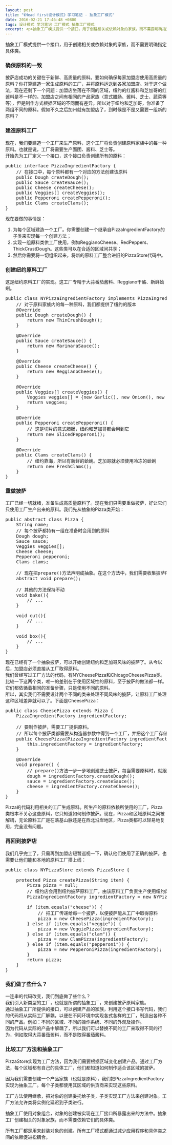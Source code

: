 ```yaml
---
layout: post
title: "《Head first设计模式》学习笔记 - 抽象工厂模式"
date: 2016-02-21 17:46:48 +0800
tags: 设计模式 学习笔记 工厂模式 抽象工厂模式
excerpt: <p>抽象工厂模式提供一个接口，用于创建相关或依赖对象的家族，而不需要明确指定具体类。</p>
---
```


<div class="alert alert-success" role="alert">抽象工厂模式提供一个接口，用于创建相关或依赖对象的家族，而不需要明确指定具体类。</div>

### 确保原料的一致
披萨店成功的关键在于新鲜、高质量的原料。要如何确保每家加盟店使用高质量的原料？你打算建造一家生成原料的工厂，并将原料运送到各家加盟店。对于这个做法，现在还剩下一个问题：加盟店坐落在不同的区域，纽约的红酱料和芝加哥的红酱料是不一样的。加盟店之间有相同的产品家族（意式腊肠、酱料、芝士、蔬菜等等），但是制作方式根据区域的不同而有差异。所以对于纽约和芝加哥，你准备了两组不同的原料。假如不久之后加州就有加盟店了，到时候是不是又需要一组新的原料？

### 建造原料工厂
现在，我们要建造一个工厂来生产原料，这个工厂将负责创建原料家族中的每一种原料。也就是说，工厂将需要生产面团、酱料、芝士等。  
开始先为工厂定义一个接口，这个接口负责创建所有的原料：
<pre class="mcode">
public interface PizzaIngredientFactory {
    // 在接口中，每个原料都有一个对应的方法创建该原料
    public Dough createDough();
    public Sauce createSauce();
    public Cheese createCheese();
    public Veggies[] createVeggies();
    public Pepperoni createPepperoni();
    public Clams createClams();
}
</pre>
现在要做的事情是：  
1. 为每个区域建造一个工厂。你需要创建一个继承自PizzaIngredientFactory的子类来实现每一个创建方法；  
2. 实现一组原料类供工厂使用，例如ReggianoCheese、RedPeppers、ThickCrustDough。这些类可以在合适的区域间共享；  
3. 然后你需要将一切组织起来，将新的原料工厂整合进旧的PizzaStore代码中。  

### 创建纽约原料工厂
这是纽约原料工厂的实现。这工厂专精于大蒜番茄酱料、Reggiano干酪、新鲜蛤蜊。

<pre class="mcode">
public class NYPizzaIngredientFactory implements PizzaIngredientFactory {
    // 对于原料家族内的每一种原料，我们都提供了纽约的版本
    @Override
    public Dough createDough() {
        return new ThinCrushDough();
    }

    @Override
    public Sauce createSauce() {
        return new MarinaraSauce();
    }

    @Override
    public Cheese createCheese() {
        return new ReggianoCheese();
    }

    @Override
    public Veggies[] createVeggies() {
        Veggies veggies[] = {new Garlic(), new Onion(), new Mushroom(), new RedPepper()};
        return veggies;
    }

    @Override
    public Pepperoni createPepperoni() {
        // 这是切片的意式腊肠，纽约和芝加哥都会用到它
        return new SlicedPepperoni();
    }

    @Override
    public Clams createClams() {
        // 纽约靠海，所以有新鲜的蛤蜊。芝加哥就必须使用冷冻的蛤蜊
        return new FreshClams();
    }
}
</pre>

### 重做披萨
工厂已经一切就绪，准备生成高质量原料了。现在我们只需要重做披萨，好让它们只使用工厂生产出来的原料。我们先从抽象的Pizza类开始：
<pre class="mcode">
public abstract class Pizza {
    String name;
    // 每个披萨都持有一组在准备时会用到的原料
    Dough dough;
    Sauce sauce;
    Veggies veggies[];
    Cheese cheese;
    Pepperoni pepperoni;
    Clams clams;
    
    // 现在把prepare()方法声明成抽象。在这个方法中，我们需要收集披萨所需的原料，而这些原料当然是来自原料工厂了。
    abstract void prepare();
    
    // 其他的方法保持不动
    void bake(){
        // ...
    }
    
    void cut(){
        // ...
    }
    
    void box(){
        // ...
    }
}
</pre>
现在已经有了一个抽象披萨，可以开始创建纽约和芝加哥风味的披萨了。从今以后，加盟店必须直接从工厂取得原料。  
我们曾经写过工厂方法的代码，有NYCheesePizza和ChicagoCheesePizza类。比较一下这两个类，唯一的差别在于使用区域性的原料，至于披萨的做法都一样。它们都依循着相同的准备步骤，只是使用不同的原料。  
所以，其实我们不需要设计两个不同的类来处理不同风味的披萨，让原料工厂处理这种区域差异就可以了。下面是CheesePizza：
<pre class="mcode">
public class CheesePizza extends Pizza {
    PizzaIngredientFactory ingredientFactory;
    
    // 要制作披萨，需要工厂提供原料。
    // 所以每个披萨类都需要从构造器参数中得到一个工厂，并把这个工厂存储在一个实例变量中。
    public CheesePizza(PizzaIngredientFactory ingredientFactory){
        this.ingredientFactory = ingredientFactory;
    }
    
    @Override
    void prepare() {
        // prepare()方法一步一步地创建芝士披萨，每当需要原料时，就跟工厂要。
        dough = ingredientFactory.createDough();
        sauce = ingredientFactory.createSauce();
        cheese = ingredientFactory.createCheese();
    }
}
</pre>
Pizza的代码利用相关的工厂生成原料。所生产的原料依赖所使用的工厂，Pizza类根本不关心这些原料，它只知道如何制作披萨。现在，Pizza和区域原料之间被解耦，无论原料工厂是在落基山脉还是在西北沿岸地区，Pizza类都可以轻易地复用，完全没有问题。

### 再回到披萨店
我们几乎完工了，只需再到加盟店短暂巡视一下，确认他们使用了正确的披萨。也需要让他们能和本地的原料工厂搭上线：
<pre class="mcode">
public class NYPizzaStore extends PizzaStore {

    protected Pizza createPizza(String item) {
        Pizza pizza = null;
        // 纽约店会用到纽约披萨原料工厂，由该原料工厂负责生产使用纽约风味披萨所需的原料
        PizzaIngredientFactory ingredientFactory = new NYPizzaIngredientFactory();

        if (item.equals("cheese")) {
            // 把工厂传递给每一个披萨，以便披萨能从工厂中取得原料
            pizza = new CheesePizza(ingredientFactory);
        } else if (item.equals("veggie")) {
            pizza = new VeggiePizza(ingredientFactory);
        } else if (item.equals("clam")) {
            pizza = new ClamPizza(ingredientFactory);
        } else if (item.equals("pepperoni")) {
            pizza = new PepperoniPizza(ingredientFactory);
        }
        return pizza;
    }
}
</pre>

### 我们做了些什么？
一连串的代码改变，我们到底做了些什么？  
我们引入新类型的工厂，也就是所谓的抽象工厂，来创建披萨原料家族。  
通过抽象工厂所提供的接口，可以创建产品的家族，利用这个接口书写代码，我们的代码将从实际工厂解耦，以便在不同环境中实现各式各样的工厂，制造出各种不同的产品。例如：不同的区域、不同的操作系统、不同的外观及操作。  
因为代码从实际的产品中解耦了，所以我们可以替换不同的工厂来取得不同的行为，例如取得大蒜番茄酱料，而不是取得番茄酱料。

### 比较工厂方法和抽象工厂
PizzaStore实现为工厂方法，因为我们需要根据区域变化创建产品。通过工厂方法，每个区域都有自己的具体工厂，他们都知道如何制作适合该区域的披萨。

因为我们需要创建一个产品家族（也就是原料），我们把PizzaIngredientFactory实现为抽象工厂。每个子类都使用其区域的供货商来实现这些原料。

工厂方法使用继承，把对象的创建委托给子类，子类实现工厂方法来创建对象。工厂方法允许类将实例化延迟到子类进行。

抽象工厂使用对象组合，对象的创建被实现在工厂接口所暴露出来的方法中。抽象工厂创建相关的对象家族，而不需要依赖它们的具体类。

所有工厂都是用来封装对象的创建。所有工厂模式都通过减少应用程序和具体类之间的依赖促进松耦合。